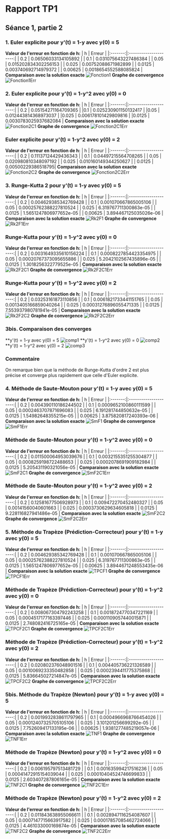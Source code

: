 # Rapport TP1
## Séance 1, partie 2
###  1. Euler explicite pour y'(t) = 1-y avec y(0) = 5
**Valeur de l'erreur en fonction de h:**
| h       | Erreur                |
|:-------:|:---------------------:|
| 0.2     | 0.06506033134105892   |
| 0.1     | 0.031075643227486384  |
| 0.05    | 0.015202834302256153  |
| 0.025   | 0.00752088671982899   |
| 0.0125  | 0.003740692714979372  |
| 0.00625 | 0.0018654552588085824 |
**Comparaison avec la solution exacte**
![Fonction1](https://github.com/ThomasPhilibert0/cours/tree/master/TP1%20UPICI/tp1/img/EulerExF1.png)
**Graphe de convergence**
![Fonction1Err](https://github.com/ThomasPhilibert0/cours/tree/master/TP1%20UPICI/tp1/img/EulerExF1Err.png)

### 2. Euler explicite pour y'(t) = 1-y^2 avec y(0) = 0
**Valeur de l'erreur en fonction de h:**
| h       | Erreur                |
|:-------:|:---------------------:|
| 0.2 | 0.05154271164709365 |
|0.1 | 0.025230901150132417 |
|0.05 | 0.012443814368973037 |
|0.025 | 0.006178101429809816 |
|0.0125 | 0.0030783025937682084  |
**Comparaison avec la solution exacte**
![Fonction2C1](https://github.com/ThomasPhilibert0/cours/tree/master/TP1%20UPICI/tp1/img/EulerExF2C1.png)
**Graphe de convergence**
![Fonction2C1Err](https://github.com/ThomasPhilibert0/cours/tree/master/TP1%20UPICI/tp1/img/EulerExF2C1Err.png)

### Euler explicite pour y'(t) = 1-y^2 avec y(0) = 2
**Valeur de l'erreur en fonction de h:**
| h       | Erreur                |
|:-------:|:---------------------:|
| 0.2 | 0.11137124429436343 |
| 0.1 | 0.04497215564708265 |
| 0.05 | 0.020980810348097192 |
| 0.025 | 0.010160149344250627 |
| 0.0125 | 0.00500229386518795|
**Comparaison avec la solution exacte**
![Fonction2C2](https://github.com/ThomasPhilibert0/cours/tree/master/TP1%20UPICI/tp1/img/EulerExF2C2.png)
**Graphe de convergence**
![Fonction2C2Err](https://github.com/ThomasPhilibert0/cours/tree/master/TP1%20UPICI/tp1/img/EulerExF2C2Err.png)
### 3. Runge-Kutta 2 pour y'(t) = 1-y avec y(0) = 5
**Valeur de l'erreur en fonction de h:**
| h       | Erreur                |
|:-------:|:---------------------:|
| 0.2 | 0.004629385342769428 |
| 0.1 | 0.001070667865005106 |
| 0.05 | 0.00025762388227810524 |
| 0.025 | 6.319767711300863e-05 |
| 0.0125 | 1.5651247806977652e-05 |
| 0.00625 | 3.894467125035026e-06 |
**Comparaison avec la solution exacte**
![Rk2F1](https://github.com/ThomasPhilibert0/cours/tree/master/TP1%20UPICI/tp1/img/RK2F1.png)
**Graphe de convergence**
![Rk2F1Err](https://github.com/ThomasPhilibert0/cours/tree/master/TP1%20UPICI/tp1/img/RK2F1Err.png)

### Runge-Kutta pour y'(t) = 1-y^2 avec y(0) = 0
**Valeur de l'erreur en fonction de h:**
| h       | Erreur                |
|:-------:|:---------------------:|
| 0.2 | 0.0031649335610156224 |
| 0.1 | 0.0008227854423354975 |
| 0.05 | 0.00020767373095655886 |
| 0.025 | 5.2042102567435896e-05 |
| 0.0125 | 1.3018256322779525e-05 |
**Comparaison avec la solution exacte**
![Rk2F2C1](https://github.com/ThomasPhilibert0/cours/tree/master/TP1%20UPICI/tp1/img/RK2F2C1.png)
**Graphe de convergence**
![Rk2F2C1Err](https://github.com/ThomasPhilibert0/cours/tree/master/TP1%20UPICI/tp1/img/RK2F2C1Err.png)

### Runge-Kutta pour y'(t) = 1-y^2 avec y(0) = 2
**Valeur de l'erreur en fonction de h:**
| h       | Erreur                |
|:-------:|:---------------------:|
| 0.2 | 0.03253161873110856 |
| 0.1 | 0.0061821733441151765 |
| 0.05 | 0.0013405166859040264 |
| 0.025 | 0.00031276896055471335 |
| 0.0125 | 7.553937980781941e-05 |
**Comparaison avec la solution exacte**
![Rk2F2C2](https://github.com/ThomasPhilibert0/cours/tree/master/TP1%20UPICI/tp1/img/RK2F2C2.png)
**Graphe de convergence**
![Rk2F2C2Err](https://github.com/ThomasPhilibert0/cours/tree/master/TP1%20UPICI/tp1/img/RK2F2C2Err.png)

### 3bis. Comparaison des converges
**y'(t) = 1-y avec y(0) = 5
![comp1](https://github.com/ThomasPhilibert0/cours/tree/master/TP1%20UPICI/tp1/img/CompF1.png)
**y'(t) = 1-y^2 avec y(0) = 0
![comp2](https://github.com/ThomasPhilibert0/cours/tree/master/TP1%20UPICI/tp1/img/CompF2C1.png)
**y'(t) = 1-y^2 avec y(0) = 2
![comp3](https://github.com/ThomasPhilibert0/cours/tree/master/TP1%20UPICI/tp1/img/CompF2C2.png)

### Commentaire
On remarque bien que la méthode de Runge-Kutta d'ordre 2 est plus précise et converge plus rapidement que celle d'Euler explicite.

### 4. Méthode de Saute-Mouton pour y'(t) = 1-y avec y(0) = 5
**Valeur de l'erreur en fonction de h:**
| h       | Erreur                |
|:-------:|:---------------------:|
| 0.2 | 0.004390110186244502 |
| 0.1 | 0.0009652100860111599 |
| 0.05 | 0.0002463707871696083 |
| 0.025 | 6.191281744850632e-05 |
| 0.0125 | 1.54982648355215e-05 |
| 0.00625 | 3.875820817240393e-06 |
**Comparaison avec la solution exacte**
![SmF1](https://github.com/ThomasPhilibert0/cours/tree/master/TP1%20UPICI/tp1/img/SMF1.png)
**Graphe de convergence**
![SmF1Err](https://github.com/ThomasPhilibert0/cours/tree/master/TP1%20UPICI/tp1/img/SMF1Err.png)

### Méthode de Saute-Mouton pour y'(t) = 1-y^2 avec y(0) = 0
**Valeur de l'erreur en fonction de h:**
| h       | Erreur                |
|:-------:|:---------------------:|
| 0.2 | 0.011500064953039676 |
| 0.1 | 0.0032155351255304877 |
| 0.05 | 0.0008259198722488653 |
| 0.025 | 0.0002078691909182984 |
| 0.0125 | 5.205431190321056e-05 |
**Comparaison avec la solution exacte**
![SmF2C1](https://github.com/ThomasPhilibert0/cours/tree/master/TP1%20UPICI/tp1/img/SMF2C1.png)
**Graphe de convergence**
![SmF2C1Err](https://github.com/ThomasPhilibert0/cours/tree/master/TP1%20UPICI/tp1/img/SMF2C1Err.png)

### Méthode de Saute-Mouton pour y'(t) = 1-y^2 avec y(0) = 2
**Valeur de l'erreur en fonction de h:**
| h       | Erreur                |
|:-------:|:---------------------:|
| 0.2 | 0.12581677506928973 |
| 0.1 | 0.009472270452480327 |
| 0.05 | 0.00141560040601663 |
| 0.025 | 0.0003730629634605818 |
| 0.0125 | 9.228116827941486e-05 |
**Comparaison avec la solution exacte**
![SmF2C2](https://github.com/ThomasPhilibert0/cours/tree/master/TP1%20UPICI/tp1/img/SMF2C2.png)
**Graphe de convergence**
![SmF2C2Err](https://github.com/ThomasPhilibert0/cours/tree/master/TP1%20UPICI/tp1/img/SMF2C2Err.png)

### 5. Méthode du Trapèze (Prédiction-Correcteur) pour y'(t) = 1-y avec y(0) = 5
**Valeur de l'erreur en fonction de h:**
| h       | Erreur                |
|:-------:|:---------------------:|
| 0.2 | 0.004629385342769428 |
| 0.1 | 0.001070667865005106 |
| 0.05 | 0.00025762388227810524 |
| 0.025 | 6.319767711300863e-05 |
| 0.0125 | 1.5651247806977652e-05 |
| 0.00625 | 3.8944671248553435e-06 |
**Comparaison avec la solution exacte**
![TPCF1](https://github.com/ThomasPhilibert0/cours/tree/master/TP1%20UPICI/tp1/img/TPCF1.png)
**Graphe de convergence**
![TPCF1Err](https://github.com/ThomasPhilibert0/cours/tree/master/TP1%20UPICI/tp1/img/TPCF1Err.png)

### Méthode de Trapèze (Prédiction-Correcteur) pour y'(t) = 1-y^2 avec y(0) = 0
**Valeur de l'erreur en fonction de h:**
| h       | Erreur                |
|:-------:|:---------------------:|
| 0.2 | 0.008067304792243258 |
| 0.1 | 0.0018724770347221169 |
| 0.05 | 0.0004517177163397446 |
| 0.025 | 0.0001109057440015871 |
| 0.0125 | 2.748082416725165e-05 |
**Comparaison avec la solution exacte**
![TPCF2C1](https://github.com/ThomasPhilibert0/cours/tree/master/TP1%20UPICI/tp1/img/TPCF2C1.png)
**Graphe de convergence**
![TPCF2C1Err](https://github.com/ThomasPhilibert0/cours/tree/master/TP1%20UPICI/tp1/img/TPCF2C1Err.png)

### Méthode de Trapèze (Prédiction-Correcteur) pour y'(t) = 1-y^2 avec y(0) = 2
**Valeur de l'erreur en fonction de h:**
| h       | Erreur                |
|:-------:|:---------------------:|
| 0.2 | 0.020802376048901516 |
| 0.1 | 0.004405736221326589 |
| 0.05 | 0.0010069233350482858 |
| 0.025 | 0.0002394411775375868 |
| 0.0125 | 5.836645027214847e-05 |
**Comparaison avec la solution exacte**
![TPCF2C2](https://github.com/ThomasPhilibert0/cours/tree/master/TP1%20UPICI/tp1/img/TPCF2C2.png)
**Graphe de convergence**
![TPCF2C2Err](https://github.com/ThomasPhilibert0/cours/tree/master/TP1%20UPICI/tp1/img/TPCF2C2Err.png)

### 5bis. Méthode du Trapèze (Newton) pour y'(t) = 1-y avec y(0) = 5
**Valeur de l'erreur en fonction de h:**
| h       | Erreur                |
|:-------:|:---------------------:|
| 0.2 | 0.0019932838611797965 |
| 0.1 | 0.0004966968766454026 |
| 0.05 | 0.00012407325705105106 |
| 0.025 | 3.101201256699292e-05 |
| 0.0125 | 7.752609417133195e-06 |
| 0.00625 | 1.9381277485219057e-06 |
**Comparaison avec la solution exacte**
![TNF1](https://github.com/ThomasPhilibert0/cours/tree/master/TP1%20UPICI/tp1/img/TPNF1.png)
**Graphe de convergence**
![TNF1Err](https://github.com/ThomasPhilibert0/cours/tree/master/TP1%20UPICI/tp1/img/TNF1Err.png)

### Méthode de Trapèze (Newton) pour y'(t) = 1-y^2 avec y(0) = 0
**Valeur de l'erreur en fonction de h:**
| h       | Erreur                |
|:-------:|:---------------------:|
| 0.2 | 0.006195797513481729 |
| 0.1 | 0.001635994217516236 |
| 0.05 | 0.00041472915154039044 |
| 0.025 | 0.00010404524746699833 |
| 0.0125 | 2.603407287806165e-05 |
**Comparaison avec la solution exacte**
![TNF2C1](https://github.com/ThomasPhilibert0/cours/tree/master/TP1%20UPICI/tp1/img/TNF2C1.png)
**Graphe de convergence**
![TNF2C1Err](https://github.com/ThomasPhilibert0/cours/tree/master/TP1%20UPICI/tp1/img/TNF2C1Err.png)

### Méthode de Trapèze (Newton) pour y'(t) = 1-y^2 avec y(0) = 2
**Valeur de l'erreur en fonction de h:**
| h       | Erreur                |
|:-------:|:---------------------:|
| 0.2 | 0.011843638955066611 |
| 0.1 | 0.0028947116254087607 |
| 0.05 | 0.0007147715663917582 |
| 0.025 | 0.00017857085462724066 |
| 0.0125 | 4.461033000169874e-05 |
**Comparaison avec la solution exacte**
![TNF2C2](https://github.com/ThomasPhilibert0/cours/tree/master/TP1%20UPICI/tp1/img/TNF2C2.png)
**Graphe de convergence**
![TNF2C2Err](https://github.com/ThomasPhilibert0/cours/tree/master/TP1%20UPICI/tp1/img/TNF2C2Err.png)
